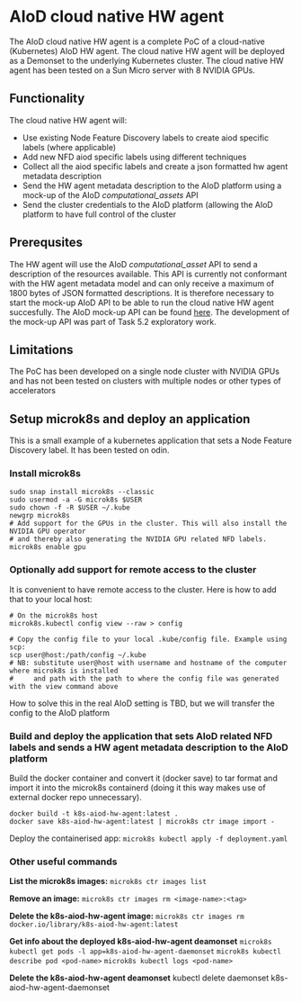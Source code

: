 # AIoD cloud native HW agent
The AIoD cloud native HW agent is a complete PoC of a cloud-native (Kubernetes) AIoD HW agent. The cloud native HW agent will be deployed as a Demonset to the underlying Kubernetes cluster. The cloud native HW agent has been tested on a Sun Micro server with 8 NVIDIA GPUs.

## Functionality
The cloud native HW agent will:

- Use existing Node Feature Discovery labels to create aiod specific labels (where applicable)
- Add new NFD aiod specific labels using different techniques
- Collect all the aiod specific labels and create a json formatted hw agent metadata description
- Send the HW agent metadata description to the AIoD platform using a mock-up of the AIoD *computational_assets* API
- Send the cluster credentials to the AIoD platform (allowing the AIoD platform to have full control of the cluster

## Prerequsites
The HW agent will use the AIoD *computational_asset* API to send a description of the resources available. This API is currently not conformant with the HW agent metadata model and can only receive a maximum of 1800 bytes of JSON formatted descriptions. It is therefore necessary to start the mock-up AIoD API to be able to run the cloud native HW agent succesfully. The AIoD mock-up API can be found [here](https://github.com/arne-munch-ellingsen/AIOD-hw-agent/tree/main/nfd/AIoD-API-mock). The development of the mock-up API was part of Task 5.2 exploratory work.

## Limitations
The PoC has been developed on a single node cluster with NVIDIA GPUs and has not been tested on clusters with multiple nodes or other types of accelerators

## Setup microk8s and deploy an application
This is a small example of a kubernetes application that sets a Node Feature Discovery label. It has been tested on odin.

### Install microk8s
```
sudo snap install microk8s --classic
sudo usermod -a -G microk8s $USER
sudo chown -f -R $USER ~/.kube
newgrp microk8s
# Add support for the GPUs in the cluster. This will also install the NVIDIA GPU operator
# and thereby also generating the NVIDIA GPU related NFD labels.
microk8s enable gpu
```

### Optionally add support for remote access to the cluster
It is convenient to have remote access to the cluster. Here is how to add that to your local host:
```
# On the microk8s host
microk8s.kubectl config view --raw > config

# Copy the config file to your local .kube/config file. Example using scp:
scp user@host:/path/config ~/.kube
# NB: substitute user@host with username and hostname of the computer where microk8s is installed
#     and path with the path to where the config file was generated with the view command above
```
How to solve this in the real AIoD setting is TBD, but we will transfer the config to the AIoD platform

### Build and deploy the application that sets AIoD related NFD labels and sends a HW agent metadata description to the AIoD platform
Build the docker container and convert it (docker save) to tar format and import it into the microk8s containerd (doing it this way makes use of external docker repo unnecessary).
```
docker build -t k8s-aiod-hw-agent:latest .
docker save k8s-aiod-hw-agent:latest | microk8s ctr image import -
```

Deploy the containerised app:
`microk8s kubectl apply -f deployment.yaml`

### Other useful commands
**List the microk8s images:**
`microk8s ctr images list`

**Remove an image:**
`microk8s ctr images rm <image-name>:<tag>`

**Delete the k8s-aiod-hw-agent image:**
`microk8s ctr images rm docker.io/library/k8s-aiod-hw-agent:latest`

**Get info about the deployed k8s-aiod-hw-agent deamonset**
`microk8s kubectl get pods -l app=k8s-aiod-hw-agent-daemonset`
`microk8s kubectl describe pod <pod-name>`
`microk8s kubectl logs <pod-name>`

**Delete the k8s-aiod-hw-agent deamonset**
kubectl delete daemonset k8s-aiod-hw-agent-daemonset


